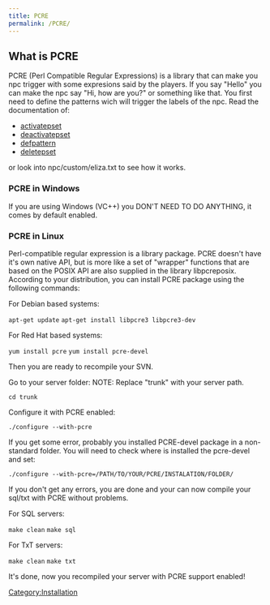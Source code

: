 ```yaml
---
title: PCRE
permalink: /PCRE/
---
```


What is PCRE
------------

PCRE (Perl Compatible Regular Expressions) is a library that can make you npc trigger with some expresions said by the players. If you say "Hello" you can make the npc say "Hi, how are you?" or something like that. You first need to define the patterns wich will trigger the labels of the npc. Read the documentation of:

-   [activatepset](activatepset)
-   [deactivatepset](deactivatepset)
-   [defpattern](defpattern)
-   [deletepset](deletepset)

or look into npc/custom/eliza.txt to see how it works.

### PCRE in Windows

If you are using Windows (VC++) you DON'T NEED TO DO ANYTHING, it comes by default enabled.

### PCRE in Linux

Perl-compatible regular expression is a library package. PCRE doesn't have it's own native API, but is more like a set of "wrapper" functions that are based on the POSIX API are also supplied in the library libpcreposix. According to your distribution, you can install PCRE package using the following commands:

For Debian based systems:

`apt-get update`
`apt-get install libpcre3 libpcre3-dev`

For Red Hat based systems:

`yum install pcre`
`yum install pcre-devel`

Then you are ready to recompile your SVN.

Go to your server folder: NOTE: Replace "trunk" with your server path.

`cd trunk`

Configure it with PCRE enabled:

`./configure --with-pcre`

If you get some error, probably you installed PCRE-devel package in a non-standard folder. You will need to check where is installed the pcre-devel and set:

`./configure --with-pcre=/PATH/TO/YOUR/PCRE/INSTALATION/FOLDER/`

If you don't get any errors, you are done and your can now compile your sql/txt with PCRE without problems.

For SQL servers:

`make clean`
`make sql`

For TxT servers:

`make clean`
`make txt`

It's done, now you recompiled your server with PCRE support enabled!

[Category:Installation](Installation)